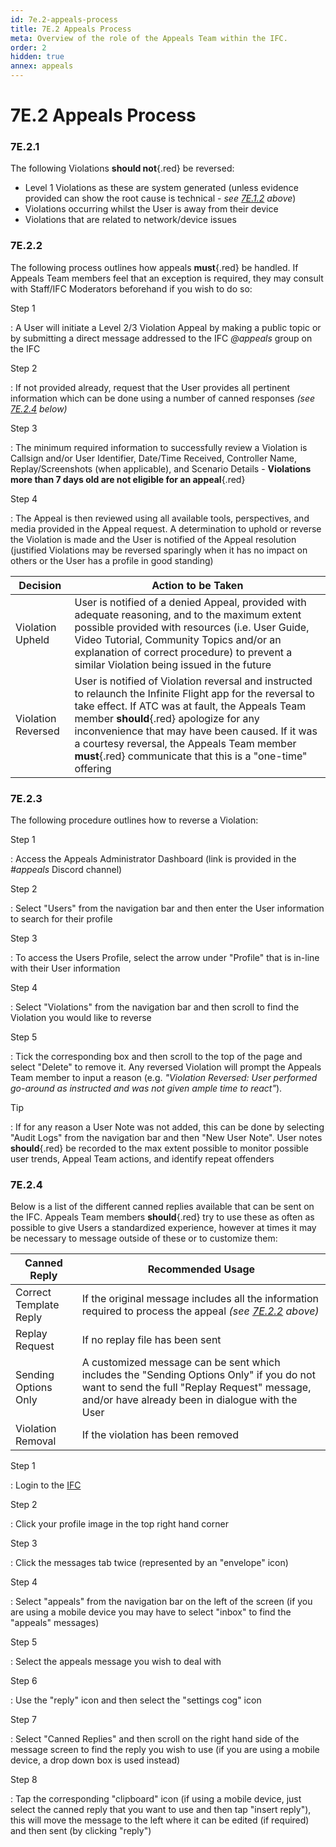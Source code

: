 ```yaml
---
id: 7e.2-appeals-process
title: 7E.2 Appeals Process
meta: Overview of the role of the Appeals Team within the IFC.
order: 2
hidden: true
annex: appeals
---
```




# 7E.2 Appeals Process



### 7E.2.1

The following Violations **should not**{.red} be reversed:

- Level 1 Violations as these are system generated (unless evidence provided can show the root cause is technical - *see [7E.1.2](/guide/atc-manual/7e.-appeals/7e.1-overview#7e.1.2) above*)
- Violations occurring whilst the User is away from their device
- Violations that are related to network/device issues



### 7E.2.2

The following process outlines how appeals **must**{.red} be handled. If Appeals Team members feel that an exception is required, they may consult with Staff/IFC Moderators beforehand if you wish to do so:



Step 1

: A User will initiate a Level 2/3 Violation Appeal by making a public topic or by submitting a direct message addressed to the IFC *@appeals* group on the IFC



Step 2

: If not provided already, request that the User provides all pertinent information which can be done using a number of canned responses *(see [7E.2.4](/guide/atc-manual/7e.-appeals/7e.2-appeals-process#7e.2.4) below)*



Step 3

: The minimum required information to successfully review a Violation is Callsign and/or User Identifier, Date/Time Received, Controller Name, Replay/Screenshots (when applicable), and Scenario Details - **Violations more than 7 days old are not eligible for an appeal**{.red}



Step 4

: The Appeal is then reviewed using all available tools, perspectives, and media provided in the Appeal request. A determination to uphold or reverse the Violation is made and the User is notified of the Appeal resolution (justified Violations may be reversed sparingly when it has no impact on others or the User has a profile in good standing)



| Decision           | Action to be Taken                                           |
| ------------------ | ------------------------------------------------------------ |
| Violation Upheld   | User is notified of a denied Appeal, provided with adequate reasoning, and to the maximum extent possible provided with resources (i.e. User Guide, Video Tutorial, Community Topics and/or an explanation of correct procedure) to prevent a similar Violation being issued in the future |
| Violation Reversed | User is notified of Violation reversal and instructed to relaunch the Infinite Flight app for the reversal to take effect. If ATC was at fault, the Appeals Team member **should**{.red} apologize for any inconvenience that may have been caused. If it was a courtesy reversal, the Appeals Team member **must**{.red} communicate that this is a "one-time" offering |



### 7E.2.3

The following procedure outlines how to reverse a Violation:



Step 1

: Access the Appeals Administrator Dashboard (link is provided in the *#appeals* Discord channel)



Step 2

: Select "Users" from the navigation bar and then enter the User information to search for their profile



Step 3

: To access the Users Profile, select the arrow under "Profile" that is in-line with their User information



Step 4

: Select "Violations" from the navigation bar and then scroll to find the Violation you would like to reverse



Step 5

: Tick the corresponding box and then scroll to the top of the page and select "Delete" to remove it. Any reversed Violation will prompt the Appeals Team member to input a reason (e.g. *"Violation Reversed: User performed go-around as instructed and was not given ample time to react"*). 



Tip

: If for any reason a User Note was not added, this can be done by selecting "Audit Logs" from the navigation bar and then "New User Note". User notes **should**{.red} be recorded to the max extent possible to monitor possible user trends, Appeal Team actions, and identify repeat offenders



### 7E.2.4

Below is a list of the different canned replies available that can be sent on the IFC. Appeals Team members **should**{.red} try to use these as often as possible to give Users a standardized experience, however at times it may be necessary to message outside of these or to customize them:



| Canned Reply           | Recommended Usage                                            |
| ---------------------- | ------------------------------------------------------------ |
| Correct Template Reply | If the original message includes all the information required to process the appeal *(see [7E.2.2](/guide/atc-manual/7e.-appeals/7e.2-appeals-process#7e.2.2) above)* |
| Replay Request         | If no replay file has been sent                              |
| Sending Options Only   | A customized message can be sent which includes the "Sending Options Only" if you do not want to send the full "Replay Request" message, and/or have already been in dialogue with the User |
| Violation Removal      | If the violation has been removed                            |



Step 1

: Login to the [IFC](https://community.infiniteflight.com)



Step 2

: Click your profile image in the top right hand corner



Step 3

: Click the messages tab twice (represented by an "envelope" icon)



Step 4

: Select "appeals" from the navigation bar on the left of the screen (if you are using a mobile device you may have to select "inbox" to find the "appeals" messages)



Step 5

: Select the appeals message you wish to deal with



Step 6

: Use the "reply" icon and then select the "settings cog" icon



Step 7

: Select "Canned Replies" and then scroll on the right hand side of the message screen to find the reply you wish to use (if you are using a mobile device, a drop down box is used instead)



Step 8

: Tap the corresponding "clipboard" icon (if using a mobile device, just select the canned reply that you want to use and then tap "insert reply"), this will move the message to the left where it can be edited (if required) and then sent (by clicking "reply")